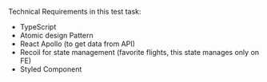 Technical Requirements in this test task:

- TypeScript
- Atomic design Pattern
- React Apollo (to get data from API)
- Recoil for state management (favorite flights, this state manages only on FE)
- Styled Component

